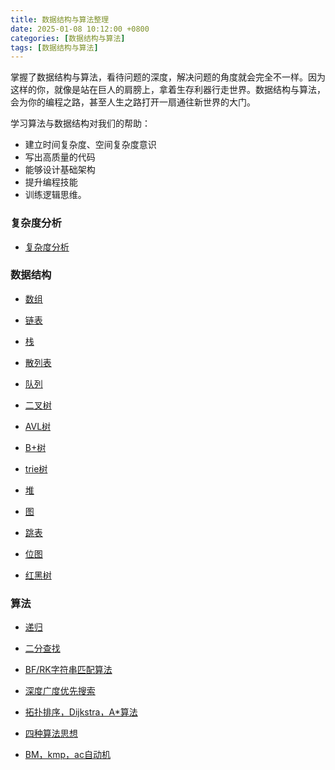 ```yaml
---
title: 数据结构与算法整理
date: 2025-01-08 10:12:00 +0800
categories: [数据结构与算法]
tags: [数据结构与算法]
---
```


掌握了数据结构与算法，看待问题的深度，解决问题的角度就会完全不一样。因为这样的你，就像是站在巨人的肩膀上，拿着生存利器行走世界。数据结构与算法，会为你的编程之路，甚至人生之路打开一扇通往新世界的大门。

学习算法与数据结构对我们的帮助：

- 建立时间复杂度、空间复杂度意识
- 写出高质量的代码
- 能够设计基础架构
- 提升编程技能
- 训练逻辑思维。

### 复杂度分析

- [复杂度分析](https://jasonbourne723.github.io/posts/complexity/)

### 数据结构

- [数组](https://jasonbourne723.github.io/posts/array/)

- [链表](https://jasonbourne723.github.io/posts/link-list/)

- [栈](https://jasonbourne723.github.io/posts/stack/)

- [散列表](https://jasonbourne723.github.io/posts/hash-table/)

- [队列](https://jasonbourne723.github.io/posts/queue/)

- [二叉树](https://jasonbourne723.github.io/posts/binary-tree/)

- [AVL树](https://jasonbourne723.github.io/posts/avl-tree/)

- [B+树](https://jasonbourne723.github.io/posts/b+tree/)

- [trie树](https://jasonbourne723.github.io/posts/trie/)

- [堆](https://jasonbourne723.github.io/posts/heap/)

- [图](https://jasonbourne723.github.io/posts/graph/)

- [跳表](https://jasonbourne723.github.io/posts/skip-list/)

- [位图](https://jasonbourne723.github.io/posts/bit-map/)

- [红黑树](https://jasonbourne723.github.io/posts/red-black-tree/)

### 算法

- [递归](https://jasonbourne723.github.io/posts/recursion/)

- [二分查找](https://jasonbourne723.github.io/posts/binary-search/)

- [BF/RK字符串匹配算法](https://jasonbourne723.github.io/posts/bf-rk/)

- [深度广度优先搜索](https://jasonbourne723.github.io/posts/deep-search/)

- [拓扑排序，Dijkstra，A*算法](https://jasonbourne723.github.io/posts/dijkstra/)

- [四种算法思想](https://jasonbourne723.github.io/posts/algorithm-thinking/)

- [BM，kmp，ac自动机](https://jasonbourne723.github.io/posts/bm-kmp/)
